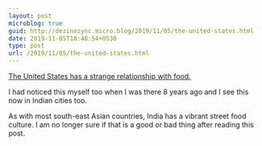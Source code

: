 ```yaml
---
layout: post
microblog: true
guid: http://dezinezync.micro.blog/2019/11/05/the-united-states.html
date: 2019-11-05T18:48:54+0530
type: post
url: /2019/11/05/the-united-states.html
---
```

[The United States has a strange relationship with food.](https://reddit.com/r/loseit/comments/drvyh0/discussion_the_united_states_has_a_strange/)

I had noticed this myself too when I was there 8 years ago and I see this now in Indian cities too. 
 
As with most south-east Asian countries, India has a vibrant street food culture. I am no longer sure if that is a good or bad thing after reading this post. 
